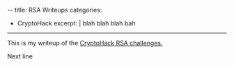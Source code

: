--
title: RSA Writeups
categories:
- CryptoHack
excerpt: |
  blah blah
  blah bah
---

This is my writeup of the [CryptoHack RSA challenges.](https://cryptohack.org/challenges/rsa)


Next line
